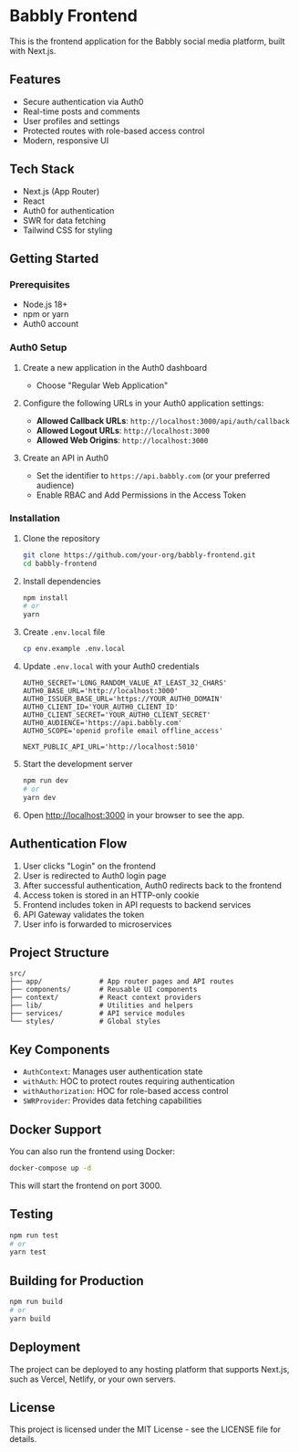 # Babbly Frontend

This is the frontend application for the Babbly social media platform, built with Next.js.

## Features

- Secure authentication via Auth0
- Real-time posts and comments
- User profiles and settings
- Protected routes with role-based access control
- Modern, responsive UI

## Tech Stack

- Next.js (App Router)
- React
- Auth0 for authentication
- SWR for data fetching
- Tailwind CSS for styling

## Getting Started

### Prerequisites

- Node.js 18+
- npm or yarn
- Auth0 account

### Auth0 Setup

1. Create a new application in the Auth0 dashboard
   - Choose "Regular Web Application"
   
2. Configure the following URLs in your Auth0 application settings:
   - **Allowed Callback URLs**: `http://localhost:3000/api/auth/callback`
   - **Allowed Logout URLs**: `http://localhost:3000`
   - **Allowed Web Origins**: `http://localhost:3000`

3. Create an API in Auth0
   - Set the identifier to `https://api.babbly.com` (or your preferred audience)
   - Enable RBAC and Add Permissions in the Access Token

### Installation

1. Clone the repository
   ```bash
   git clone https://github.com/your-org/babbly-frontend.git
   cd babbly-frontend
   ```

2. Install dependencies
   ```bash
   npm install
   # or
   yarn
   ```

3. Create `.env.local` file
   ```bash
   cp env.example .env.local
   ```

4. Update `.env.local` with your Auth0 credentials
   ```
   AUTH0_SECRET='LONG_RANDOM_VALUE_AT_LEAST_32_CHARS'
   AUTH0_BASE_URL='http://localhost:3000'
   AUTH0_ISSUER_BASE_URL='https://YOUR_AUTH0_DOMAIN'
   AUTH0_CLIENT_ID='YOUR_AUTH0_CLIENT_ID'
   AUTH0_CLIENT_SECRET='YOUR_AUTH0_CLIENT_SECRET'
   AUTH0_AUDIENCE='https://api.babbly.com'
   AUTH0_SCOPE='openid profile email offline_access'
   
   NEXT_PUBLIC_API_URL='http://localhost:5010'
   ```

5. Start the development server
   ```bash
   npm run dev
   # or
   yarn dev
   ```

6. Open [http://localhost:3000](http://localhost:3000) in your browser to see the app.

## Authentication Flow

1. User clicks "Login" on the frontend
2. User is redirected to Auth0 login page
3. After successful authentication, Auth0 redirects back to the frontend
4. Access token is stored in an HTTP-only cookie
5. Frontend includes token in API requests to backend services
6. API Gateway validates the token
7. User info is forwarded to microservices

## Project Structure

```
src/
├── app/              # App router pages and API routes
├── components/       # Reusable UI components
├── context/          # React context providers
├── lib/              # Utilities and helpers
├── services/         # API service modules
└── styles/           # Global styles
```

## Key Components

- `AuthContext`: Manages user authentication state
- `withAuth`: HOC to protect routes requiring authentication
- `withAuthorization`: HOC for role-based access control
- `SWRProvider`: Provides data fetching capabilities

## Docker Support

You can also run the frontend using Docker:

```bash
docker-compose up -d
```

This will start the frontend on port 3000.

## Testing

```bash
npm run test
# or
yarn test
```

## Building for Production

```bash
npm run build
# or
yarn build
```

## Deployment

The project can be deployed to any hosting platform that supports Next.js, such as Vercel, Netlify, or your own servers.

## License

This project is licensed under the MIT License - see the LICENSE file for details.
